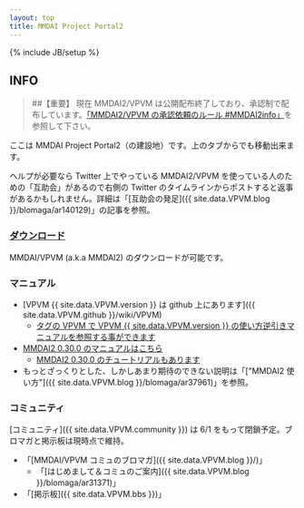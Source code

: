 ```yaml
---
layout: top
title: MMDAI Project Portal2
---
```

{% include JB/setup %}

## INFO

>
> ##【重要】
> 現在 MMDAI2/VPVM は公開配布終了しており、承認制で配布しています。[「MMDAI2/VPVM の承認依頼のルール #MMDAI2info」]({{site.data.VPVM.blog}}/blomaga/ar656371)を参照して下さい。
>

ここは MMDAI Project Portal2（の建設地）です。上のタブからでも移動出来ます。

ヘルプが必要なら Twitter 上でやっている MMDAI2/VPVM を使っている人のための「互助会」があるので右側の Twitter のタイムラインからポストすると返事があるかもしれません。詳細は「[互助会の発足]({{ site.data.VPVM.blog }}/blomaga/ar140129)」の記事を参照。

### [ダウンロード](download.html)

MMDAI/VPVM (a.k.a MMDAI2) のダウンロードが可能です。

### マニュアル

 - [VPVM {{ site.data.VPVM.version }} は github 上にあります]({{ site.data.VPVM.github }}/wiki/VPVM)
   - [タグの VPVM で VPVM {{ site.data.VPVM.version }} の使い方逆引きマニュアルを参照する事ができます](tags.html)
 - [MMDAI2 0.30.0 のマニュアルはこちら](manual/VPVM/)
   - [MMDAI2 0.30.0 のチュートリアルもあります](manual/tutorial/)
 - もっとざっくりとした、しかしあまり期待のできない説明は「["MMDAI2 使い方"]({{ site.data.VPVM.blog }}/blomaga/ar37961)」を参照。

### コミュニティ

[コミュニティ]({{ site.data.VPVM.community }}) は 6/1 をもって閉鎖予定。ブロマガと掲示板は現時点で維持。

 - 「[MMDAI/VPVM コミュのブロマガ]({{ site.data.VPVM.blog }}/)」
   - 「[はじめまして＆コミュのご案内]({{ site.data.VPVM.blog }}/blomaga/ar31371)」
 - 「[掲示板]({{ site.data.VPVM.bbs }})」

